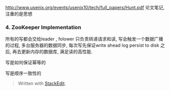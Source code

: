 http://www.usenix.org/events/usenix10/tech/full_papers/Hunt.pdf
论文笔记, 注重的是思想
### 4. ZooKeeper Implementation
所有的写都会交给leader , folower 只负责转递请求和读, 写会触发一个数据广播的过程, 多台服务器的数据同步, 每次写先保证write ahead log persist to disk 之后, 再去更新内存的数据库, 满足读的高性能. 

写是如何保证幂等的

写是顺序一致性的
> Written with [StackEdit](https://stackedit.io/).
<!--stackedit_data:
eyJoaXN0b3J5IjpbMTE0MTg1Njg5Myw3NDk3MzAxOTIsLTE4NT
cyMjg2MzddfQ==
-->